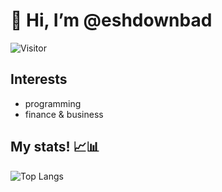 # 👋 Hi, I’m @eshdownbad
![Visitor](https://visitor-badge.laobi.icu/badge?page_id=eshdownbad.eshdownbad)

## Interests 
- programming
- finance & business

## My stats! 📈📊
<!-- widgets from https://github.com/anuraghazra/github-readme-stats -->
![Top Langs](https://github-readme-stats.vercel.app/api/top-langs/?username=eshdownbad&theme=dark&layout=compact)



